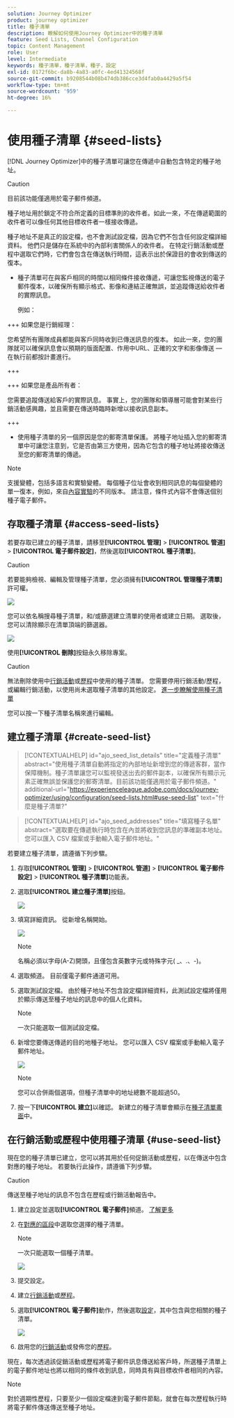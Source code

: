 ```yaml
---
solution: Journey Optimizer
product: journey optimizer
title: 種子清單
description: 瞭解如何使用Journey Optimizer中的種子清單
feature: Seed Lists, Channel Configuration
topic: Content Management
role: User
level: Intermediate
keywords: 種子清單，種子清單，種子，設定
exl-id: 0172f6bc-da8b-4a83-a0fc-4ed41324568f
source-git-commit: b9208544b08b474db386cce3d4fab0a4429a5f54
workflow-type: tm+mt
source-wordcount: '959'
ht-degree: 16%

---
```


# 使用種子清單 {#seed-lists}

[!DNL Journey Optimizer]中的種子清單可讓您在傳遞中自動包含特定的種子地址。

>[!CAUTION]
>
>目前該功能僅適用於電子郵件頻道。

種子地址用於鎖定不符合所定義的目標準則的收件者。如此一來，不在傳遞範圍的收件者可以像任何其他目標收件者一樣接收傳遞。

種子地址不是真正的設定檔，也不會測試設定檔，因為它們不包含任何設定檔詳細資料。 他們只是儲存在系統中的內部利害關係人的收件者。 在特定行銷活動或歷程中選取它們時，它們會包含在傳送執行時間，這表示出於保證目的會收到傳送的復本。

* 種子清單可在與客戶相同的時間以相同條件接收傳遞，可讓您監視傳送的電子郵件復本，以確保所有顯示格式、影像和連結正確無誤，並追蹤傳送給收件者的實際訊息。

  例如：

+++ 如果您是行銷經理：

  您希望所有團隊成員都能與客戶同時收到已傳送訊息的復本。 如此一來，您的團隊就可以確保訊息會以預期的版面配置、作用中URL、正確的文字和影像傳送 — 在執行前都按計畫進行。

+++

+++ 如果您是產品所有者：

  您需要追蹤傳送給客戶的實際訊息。 事實上，您的團隊和領導層可能會對某些行銷活動感興趣，並且需要在傳送時臨時新增以接收訊息副本。

+++

* 使用種子清單的另一個原因是您的郵寄清單保護。 將種子地址插入您的郵寄清單中可讓您注意到，它是否由第三方使用，因為它包含的種子地址將接收傳送至您的郵寄清單的傳遞。

>[!NOTE]
>
>支援變體，包括多語言和實驗變體。 每個種子位址會收到相同訊息的每個變體的單一復本，例如，來自[內容實驗](../content-management/get-started-experiment.md)的不同版本。 請注意，條件式內容不會傳送個別種子電子郵件。

## 存取種子清單 {#access-seed-lists}

若要存取已建立的種子清單，請移至&#x200B;**[!UICONTROL 管理]** > **[!UICONTROL 管道]** > **[!UICONTROL 電子郵件設定]**，然後選取&#x200B;**[!UICONTROL 種子清單]**。

<!--
>[!CAUTION]
>
>Permissions to view, export and manage the seed lists are restricted to [Journey Administrators](../administration/ootb-product-profiles.md#journey-administrator). Learn more on managing [!DNL Journey Optimizer] users' access rights in [this section](../administration/permissions-overview.md).-->

>[!CAUTION]
>
>若要能夠檢視、編輯及管理種子清單，您必須擁有&#x200B;**[!UICONTROL 管理種子清單]**&#x200B;許可權。

![](assets/seed-list-access.png)

您可以依名稱搜尋種子清單，和/或篩選建立清單的使用者或建立日期。 選取後，您可以清除顯示在清單頂端的篩選器。

![](assets/seed-list-filtering.png)

使用&#x200B;**[!UICONTROL 刪除]**&#x200B;按鈕永久移除專案。

>[!CAUTION]
>
>無法刪除使用中[行銷活動](../campaigns/review-activate-campaign.md)或[歷程](../building-journeys/publishing-the-journey.md)中使用的種子清單。 您需要停用行銷活動/歷程，或編輯行銷活動，以使用尚未選取種子清單的其他設定。 [進一步瞭解使用種子清單](#use-seed-list)

您可以按一下種子清單名稱來進行編輯。<!--Use the **[!UICONTROL Edit]** button to edit a seed list.-->

## 建立種子清單 {#create-seed-list}

>[!CONTEXTUALHELP]
>id="ajo_seed_list_details"
>title="定義種子清單"
>abstract="使用種子清單自動將指定的內部地址新增到您的傳遞客群，當作保障機制。種子清單讓您可以監視發送出去的郵件副本，以確保所有顯示元素正確無誤並保護您的郵寄清單。目前該功能僅適用於電子郵件頻道。"
>additional-url="https://experienceleague.adobe.com/docs/journey-optimizer/using/configuration/seed-lists.html#use-seed-list" text="什麼是種子清單?"

>[!CONTEXTUALHELP]
>id="ajo_seed_addresses"
>title="填寫種子名單"
>abstract="選取要在傳遞執行時包含在內並將收到您訊息的準確副本地址。您可以匯入 CSV 檔案或手動輸入電子郵件地址。"

若要建立種子清單，請遵循下列步驟。

1. 存取&#x200B;**[!UICONTROL 管理]** > **[!UICONTROL 管道]** > **[!UICONTROL 電子郵件設定]** > **[!UICONTROL 種子清單]**&#x200B;功能表。

1. 選取&#x200B;**[!UICONTROL 建立種子清單]**&#x200B;按鈕。

   ![](assets/seed-list-create-button.png)

1. 填寫詳細資訊。 從新增名稱開始。

   ![](assets/seed-list-details.png)

   >[!NOTE]
   >
   >名稱必須以字母(A-Z)開頭，且僅包含英數字元或特殊字元( _、.、-)。

1. 選取頻道。 目前僅電子郵件通道可用。

1. 選取測試設定檔。 由於種子地址不包含設定檔詳細資料，此測試設定檔將僅用於顯示傳送至種子地址的訊息中的個人化資料。

   >[!NOTE]
   >
   >一次只能選取一個測試設定檔。

1. 新增您要傳送傳遞的目的地種子地址。 您可以匯入 CSV 檔案或手動輸入電子郵件地址。

   ![](assets/seed-list-email-addresses.png)

   >[!NOTE]
   >
   >您可以合併兩個選項，但種子清單中的地址總數不能超過50。

1. 按一下&#x200B;**[!UICONTROL 建立]**&#x200B;以確認。 新建立的種子清單會顯示在[種子清單畫面](#access-seed-lists)中。

## 在行銷活動或歷程中使用種子清單 {#use-seed-list}

現在您的種子清單已建立，您可以將其用於任何促銷活動或歷程，以在傳送中包含對應的種子地址。 若要執行此操作，請遵循下列步驟。

>[!CAUTION]
>
>傳送至種子地址的訊息不包含在歷程或行銷活動報告中。

1. 建立設定並選取&#x200B;**[!UICONTROL 電子郵件]**&#x200B;頻道。 [了解更多](../email/email-settings.md)

1. 在[對應的區段](../email/email-settings.md#seed-list)中選取您選擇的種子清單。

   >[!NOTE]
   >
   >一次只能選取一個種子清單。

   ![](assets/seed-list-surface.png)

1. 提交設定。

1. 建立[行銷活動](../campaigns/create-campaign.md)或[歷程](../building-journeys/journey-gs.md)。

1. 選取&#x200B;**[!UICONTROL 電子郵件]**&#x200B;動作，然後選取[設定](channel-surfaces.md)，其中包含與您相關的種子清單。

   ![](assets/seed-list-campaign-email.png)

1. 啟用您的[行銷活動](../campaigns/review-activate-campaign.md)或發佈您的[歷程](../building-journeys/publishing-the-journey.md)。

現在，每次透過該促銷活動或歷程將電子郵件訊息傳送給客戶時，所選種子清單上的電子郵件地址也將以相同的條件收到訊息，同時具有與目標收件者相同的內容。

>[!NOTE]
>
>對於週期性歷程，只要至少一個設定檔達到電子郵件節點，就會在每次歷程執行時將電子郵件傳送傳送至種子地址。
